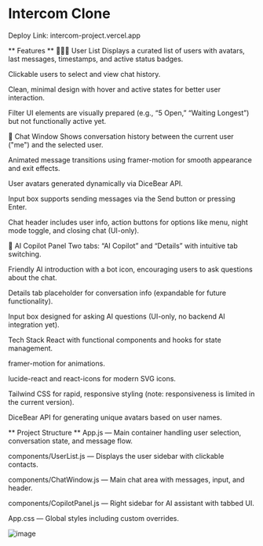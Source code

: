 # Intercom Clone


Deploy Link: intercom-project.vercel.app



** Features ** 
🧑‍🤝‍🧑 User List
Displays a curated list of users with avatars, last messages, timestamps, and active status badges.

Clickable users to select and view chat history.

Clean, minimal design with hover and active states for better user interaction.

Filter UI elements are visually prepared (e.g., “5 Open,” “Waiting Longest”) but not functionally active yet.

💬 Chat Window
Shows conversation history between the current user ("me") and the selected user.

Animated message transitions using framer-motion for smooth appearance and exit effects.

User avatars generated dynamically via DiceBear API.

Input box supports sending messages via the Send button or pressing Enter.

Chat header includes user info, action buttons for options like menu, night mode toggle, and closing chat (UI-only).

🤖 AI Copilot Panel
Two tabs: “AI Copilot” and “Details” with intuitive tab switching.

Friendly AI introduction with a bot icon, encouraging users to ask questions about the chat.

Details tab placeholder for conversation info (expandable for future functionality).

Input box designed for asking AI questions (UI-only, no backend AI integration yet).

Tech Stack
React with functional components and hooks for state management.

framer-motion for animations.

lucide-react and react-icons for modern SVG icons.

Tailwind CSS for rapid, responsive styling (note: responsiveness is limited in the current version).

DiceBear API for generating unique avatars based on user names.

** Project Structure **
App.js — Main container handling user selection, conversation state, and message flow.

components/UserList.js — Displays the user sidebar with clickable contacts.

components/ChatWindow.js — Main chat area with messages, input, and header.

components/CopilotPanel.js — Right sidebar for AI assistant with tabbed UI.

App.css — Global styles including custom overrides.


![image](https://github.com/user-attachments/assets/c9286878-14bd-4b6c-b823-8f0b69cecb51)
